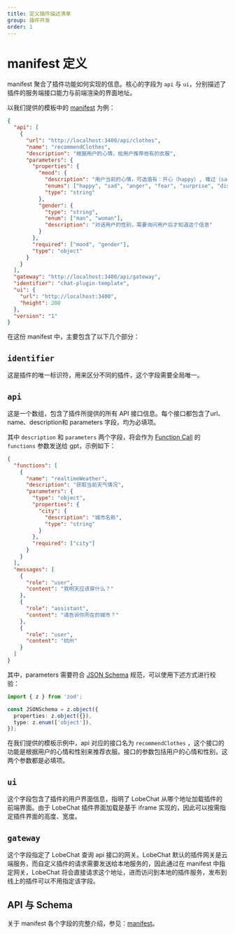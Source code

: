 ```yaml
---
title: 定义插件描述清单
group: 插件开发
order: 1
---
```


# manifest 定义

manifest 聚合了插件功能如何实现的信息。核心的字段为 `api` 与 `ui`，分别描述了插件的服务端接口能力与前端渲染的界面地址。

以我们提供的模板中的 [manifest](https://github.com/lobehub/chat-plugin-template/blob/main/public/manifest-dev.json) 为例：

```json
{
  "api": [
    {
      "url": "http://localhost:3400/api/clothes",
      "name": "recommendClothes",
      "description": "根据用户的心情，给用户推荐他有的衣服",
      "parameters": {
        "properties": {
          "mood": {
            "description": "用户当前的心情，可选值有：开心（happy）, 难过（sad）,生气 （anger）,害怕（fear）,惊喜（ surprise）,厌恶 （disgust）",
            "enums": ["happy", "sad", "anger", "fear", "surprise", "disgust"],
            "type": "string"
          },
          "gender": {
            "type": "string",
            "enum": ["man", "woman"],
            "description": "对话用户的性别，需要询问用户后才知道这个信息"
          }
        },
        "required": ["mood", "gender"],
        "type": "object"
      }
    }
  ],
  "gateway": "http://localhost:3400/api/gateway",
  "identifier": "chat-plugin-template",
  "ui": {
    "url": "http://localhost:3400",
    "height": 200
  },
  "version": "1"
}
```

在这份 manifest 中，主要包含了以下几个部分：

## `identifier`

这是插件的唯一标识符，用来区分不同的插件，这个字段需要全局唯一。

## `api`

这是一个数组，包含了插件所提供的所有 API 接口信息。每个接口都包含了url、name、description和 parameters 字段，均为必填项。

其中 `description` 和 `parameters` 两个字段，将会作为 [Function Call](https://sspai.com/post/81986) 的 `functions` 参数发送给 gpt，示例如下：

```json
{
  "functions": [
    {
      "name": "realtimeWeather",
      "description": "获取当前天气情况",
      "parameters": {
        "type": "object",
        "properties": {
          "city": {
            "description": "城市名称",
            "type": "string"
          }
        },
        "required": ["city"]
      }
    }
  ],
  "messages": [
    {
      "role": "user",
      "content": "我明天应该穿什么？"
    },
    {
      "role": "assistant",
      "content": "请告诉你所在的城市？"
    },
    {
      "role": "user",
      "content": "杭州"
    }
  ]
}
```

其中，parameters 需要符合 [JSON Schema](https://json-schema.org/) 规范，可以使用下述方式进行校验：

```ts
import { z } from 'zod';

const JSONSchema = z.object({
  properties: z.object({}),
  type: z.enum(['object']),
});
```

在我们提供的模板示例中，api 对应的接口名为 `recommendClothes` ，这个接口的功能是根据用户的心情和性别来推荐衣服。接口的参数包括用户的心情和性别，这两个参数都是必填项。

## `ui`

这个字段包含了插件的用户界面信息，指明了 LobeChat 从哪个地址加载插件的前端界面。由于 LobeChat 插件界面加载是基于 iframe 实现的，因此可以按需指定插件界面的高度、宽度。

## `gateway`

这个字段指定了 LobeChat 查询 api 接口的网关。LobeChat 默认的插件网关是云端服务，而自定义插件的请求需要发送给本地服务的，因此通过在 manifest 中指定网关，LobeChat 将会直接请求这个地址，进而访问到本地的插件服务，发布到线上的插件可以不用指定该字段。

## API 与 Schema

关于 manifest 各个字段的完整介绍，参见：[manifest](/api/plugin-manifest)。

